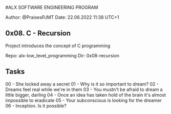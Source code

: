 #ALX SOFTWARE ENGINEERING PROGRAM 

Author:         @PraisesPJMT
Date:           22.06.2022 11:38 UTC+1


## 0x08. C - Recursion
Project introduces the concept of C programming

Repo:   alx-low_level_programming
Dir:    0x08-recursion

## Tasks
00 - She locked away a secret
01 - Why is it so important to dream? 
02 - Dreams feel real while we're in them
03 - You mustn't be afraid to dream a little bigger, darling
04 - Once an idea has taken hold of the brain it's almost impossible to eradicate
05 - Your subconscious is looking for the dreamer
06 - Inception. Is it possible?
